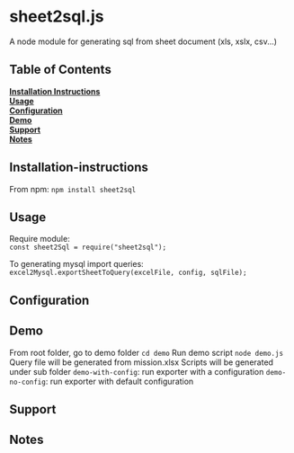 # sheet2sql.js
A node module for generating sql from sheet document (xls, xslx, csv...)

## Table of Contents
**[Installation Instructions](#installation-instructions)**<br>
**[Usage](#Usage)**<br>
**[Configuration](#Configuration)**<br>
**[Demo](#Demo)**<br>
**[Support](#Support)**<br>
**[Notes](#Notes)**<br>



## Installation-instructions
From npm: `npm install sheet2sql`
## Usage
Require module:<br>
`const sheet2Sql = require("sheet2sql");`

To generating mysql import queries:<br>
`excel2Mysql.exportSheetToQuery(excelFile, config, sqlFile);`

## Configuration

## Demo
From root folder, go to demo folder
`cd demo`
Run demo script
`node demo.js`
Query file will be generated from mission.xlsx
Scripts will be generated under sub folder
`demo-with-config`: run exporter with a configuration
`demo-no-config`: run exporter with default configuration



## Support

## Notes




